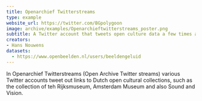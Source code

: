 ```yaml
---
title: Openarchief Twitterstreams
type: example
website_url: https://twitter.com/BGpolygoon
image: archive/examples/Openarchieftwitterstreams_poster.png
subtitle: A Twitter account that tweets open culture data a few times a day
creators:
- Hans Nouwens
datasets:
  - https://www.openbeelden.nl/users/beeldengeluid
---
```


In Openarchief Twitterstreams (Open Archive Twitter streams) various Twitter accounts tweet out links to Dutch open cultural collections, such as the collection of teh Rijksmuseum, Amsterdam Museum and also Sound and Vision.
